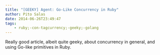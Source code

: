 ```yaml
---
title: "[GEEKY] Agent: Go-Like Concurrency in Ruby"
author: Pito Salas
date: 2014-06-26T23:49:47
tags:
    - ruby;-con-tagcurrency;-geeky;-golang
---
```




Really good article, albeit quite geeky, about concurrency in general, and
using Go-like primitives in Ruby.


